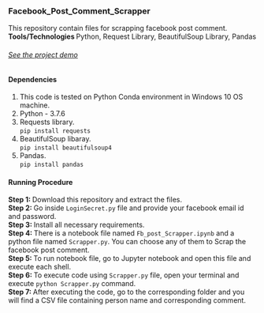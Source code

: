### Facebook_Post_Comment_Scrapper
This repository contain files for scrapping facebook post comment. <br>
<b> Tools/Technologies </b> Python, Request Library, BeautifulSoup Library, Pandas

<h6> <a href="https://youtu.be/SrDZBLvOTSw">See the project demo</a></h6>

#### Dependencies
1. This code is tested on Python Conda environment in Windows 10 OS machine. <br>
2. Python - 3.7.6
2. Requests library. <br>
`pip install requests` <br>
3. BeautifulSoup libaray. <br> 
`pip install beautifulsoup4` <br>
4. Pandas. <br>
`pip install pandas` <br>

#### Running Procedure
<b> Step 1: </b> Download this repository and extract the files. <br>
<b> Step 2: </b> Go inside `LoginSecret.py` file and provide your facebook email id and password. <br>
<b> Step 3: </b> Install all necessary requirements. <br>
<b> Step 4: </b> There is a notebook file named `Fb_post_Scrapper.ipynb` and a python file named `Scrapper.py`. You can choose any of them to Scrap the facebook post comment. <br>
<b> Step 5: </b> To run notebook file, go to Jupyter notebook and open this file and execute each shell. <br>
<b> Step 6: </b> To execute code using `Scrapper.py` file, open your terminal and execute `python Scrapper.py` command.<br>
<b> Step 7: </b> After executing the code, go to the corresponding folder and you will find a CSV file containing person name and corresponding comment. <br>

